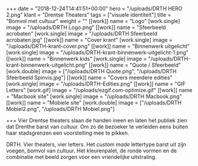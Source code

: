 +++
date = "2018-12-24T14:41:51+00:00"
hero = "/uploads/DRTH HERO 2.png"
klant = "Drentse Theaters"
tags = ["visuele identiteit"]
title = "Bomvol met cultuur"
weight = ""
[[work]]
name = "Logo"
[work.single]
image = "/uploads/DRTH Logo.png"
[[work]]
name = "Sfeerbeeld acrobaten"
[work.single]
image = "/uploads/DRTH Sfeerbeeld acrobaten.jpg"
[[work]]
name = "Cover krant"
[work.single]
image = "/uploads/DRTH-krant-cover.png"
[[work]]
name = "Binnenwerk uitgelicht"
[work.single]
image = "/uploads/DRTH-krant-binnenwerk-uitgelicht-1.png"
[[work]]
name = "Binnenwerk kids"
[work.single]
image = "/uploads/DRTH-krant-binnenwerk-uitgelicht.png"
[[work]]
name = "Quote / Sfeerbeeld"
[work.double]
image = ["/uploads/DRTH Quote.png", "/uploads/DRTH Sfeerbeeld Spinvis.jpg"]
[[work]]
name = "Covers meerdere edities"
[work.single]
image = "/uploads/DRTH-Edities.png"
[[work]]
name = "GIF Letters"
[work.gif]
image = "/uploads/ezgif.com-optimize.gif"
[[work]]
name = "Macbook site"
[work.single]
image = "/uploads/DRTH Macbook.png"
[[work]]
name = "Mobiele site"
[work.double]
image = ["/uploads/DRTH Mobiel2.png", "/uploads/DRTH Mobiel.png"]

+++
Vier Drentse theaters slaan de handen ineen en laten het publiek zien dat Drenthe barst van cultuur. Om zo de bezoeker te verleiden eens buiten haar stadsgrenzen een voorstelling mee te pikken.   
  
DRTH. Vier theaters, vier letters. Het _custom made_ lettertype barst uit zijn voegen, bomvol van cultuur. Het kleurenpalet, de ronde vormen en de combinatie met beeld zorgen voor een vriendelijke uitstraling. 